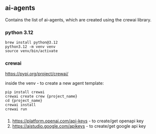## ai-agents

Contains the list of ai-agents, which are created using the crewai library.

### python 3.12
``` shell
brew install python@3.12
python3.12 -m venv venv
source venv/bin/activate
```
### crewai
https://pypi.org/project/crewai/

inside the venv - to create a new agent template:

``` shell
pip install crewai
crewai create crew {project_name}
cd {project_name}
crewai install
crewai run
```
###
1. https://platform.openai.com/api-keys - to create/get openapi key
2. https://aistudio.google.com/apikeys - to create/get google api key